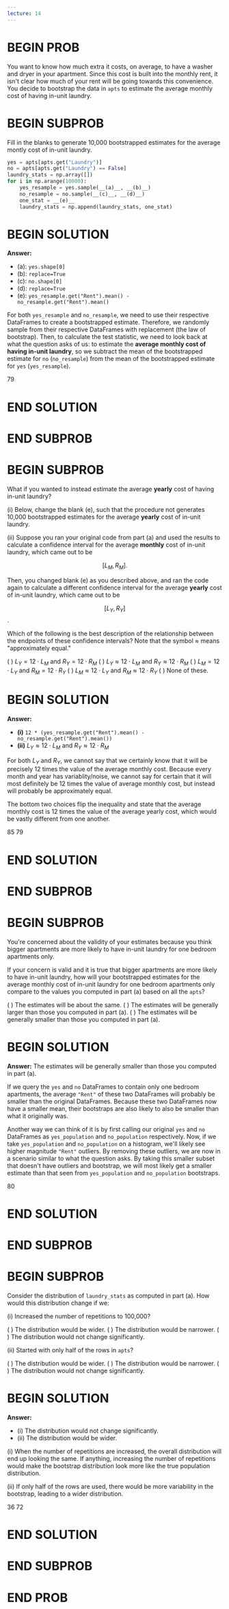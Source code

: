 ```yaml
---
lecture: 14
---
```


# BEGIN PROB

You want to know how much extra it costs, on average, to have a washer and dryer in your apartment. Since this cost is built into the monthly rent, it isn't clear how much of your rent will be going towards this convenience. You decide to bootstrap the data in `apts` to estimate the average monthly cost of having in-unit laundry.

# BEGIN SUBPROB

Fill in the blanks to generate 10,000 bootstrapped estimates for the average montly cost of in-unit laundry.

```py
yes = apts[apts.get("Laundry")]
no = apts[apts.get("Laundry") == False]
laundry_stats = np.array([])
for i in np.arange(10000):
    yes_resample = yes.sample(__(a)__, __(b)__)
    no_resample = no.sample(__(c)__, __(d)__)
    one_stat = __(e)__
    laundry_stats = np.append(laundry_stats, one_stat)
```

# BEGIN SOLUTION

**Answer:**

- \(a\): `yes.shape[0]`
- \(b\): `replace=True`
- \(c\): `no.shape[0]`
- \(d\): `replace=True`
- \(e\): `yes_resample.get("Rent").mean() - no_resample.get("Rent").mean()`

For both `yes_resample` and `no_resample`, we need to use their respective DataFrames to create a bootstrapped estimate. Therefore, we randomly sample from their respective DataFrames with replacement (the law of bootstrap). Then, to calculate the test statistic, we need to look back at what the question asks of us: to estimate the **average monthly cost of having in-unit laundry**, so we subtract the mean of the bootstrapped estimate for `no` (`no_resample`) from the mean of the bootstrapped estimate for `yes` (`yes_resample`).

<average>79</average>

# END SOLUTION

# END SUBPROB

# BEGIN SUBPROB

What if you wanted to instead estimate the average **yearly** cost of having in-unit laundry?

(i) Below, change the blank \(e\), such that the procedure not generates 10,000 bootstrapped estimates for the average **yearly** cost of in-unit laundry.

(ii) Suppose you ran your original code from part \(a\) and used the results to calculate a confidence interval for the average **monthly** cost of in-unit laundry, which came out to be 

$$[L_M, R_M].$$

Then, you changed blank \(e\) as you described above, and ran the code again to calculate a different confidence interval for the average **yearly** cost of in-unit laundry, which came out to be

$$[L_Y, R_Y]$$.

Which of the following is the best description of the relationship between the endpoints of these confidence intervals? Note that the symbol $\approx$ means "approximately equal."

( ) $L_Y = 12 \cdot L_M$ and $R_Y = 12 \cdot R_M$
( ) $L_Y \approx 12 \cdot L_M$ and $R_Y \approx 12 \cdot R_M$
( ) $L_M = 12 \cdot L_Y$ and $R_M = 12 \cdot R_Y$
( ) $L_M \approx 12 \cdot L_Y$ and $R_M \approx 12 \cdot R_Y$
( ) None of these.

# BEGIN SOLUTION

**Answer:** 

- **\(i\)** `12 * (yes_resample.get("Rent").mean() - no_resample.get("Rent").mean())` 
- **\(ii\)** $L_Y \approx 12 \cdot L_M$ and $R_Y \approx 12 \cdot R_M$

For both $L_Y$ and $R_Y$, we cannot say that we certainly know that it will be precisely 12 times the value of the average monthly cost. Because every month and year has variablity/noise, we cannot say for certain that it will most definitely be 12 times the value of average monthly cost, but instead will probably be approximately equal.

The bottom two choices flip the inequality and state that the average monthly cost is 12 times the value of the average yearly cost, which would be vastly different from one another.

<average>85</average>
<average>79</average>

# END SOLUTION

# END SUBPROB

# BEGIN SUBPROB

You're concerned about the validity of your estimates because you think bigger apartments are more likely to have in-unit laundry for one bedroom apartments only. 

If your concern is valid and it is true that bigger apartments are more likely to have in-unit laundry, how will your bootstrapped estimates for the average monthly cost of in-unit laundry for one bedroom apartments only compare to the values you computed in part \(a\) based on all the `apts`?

( ) The estimates will be about the same.
( ) The estimates will be generally larger than those you computed in part \(a\).
( ) The estimates will be generally smaller than those you computed in part \(a\).

# BEGIN SOLUTION

**Answer:** The estimates will be generally smaller than those you computed in part \(a\).

If we query the `yes` and `no` DataFrames to contain only one bedroom apartments, the average `"Rent"` of these two DataFrames will probably be smaller than the original DataFrames. Because these two DataFrames now have a smaller mean, their bootstraps are also likely to also be smaller than what it originally was. 

Another way we can think of it is by first calling our original `yes` and `no` DataFrames as `yes_population` and `no_population` respectively. Now, if we take `yes_population` and `no_population` on a histogram, we'll likely see higher magnitude `"Rent"` outliers. By removing these outliers, we are now in a scenario similar to what the question asks. By taking this smaller subset that doesn't have outliers and bootstrap, we will most likely get a smaller estimate than that seen from `yes_population` and `no_population` bootstraps. 

<average>80</average>

# END SOLUTION

# END SUBPROB

# BEGIN SUBPROB

Consider the distribution of `laundry_stats` as computed in part \(a\). How would this distribution change if we:

(i) Increased the number of repetitions to 100,000?

( ) The distribution would be wider.
( ) The distribution would be narrower.
( ) The distribution would not change significantly.

(ii) Started with only half of the rows in `apts`?

( ) The distribution would be wider.
( ) The distribution would be narrower.
( ) The distribution would not change significantly.

# BEGIN SOLUTION

**Answer:** 

- (i) The distribution would not change significantly.
- (ii) The distribution would be wider.

(i) When the number of repetitions are increased, the overall distribution will end up looking the same. If anything, increasing the number of repetitions would make the bootstrap distribution look more like the true population distribution. 

(ii) If only half of the rows are used, there would be more variability in the bootstrap, leading to a wider distribution.

<average>36</average>
<average>72</average>

# END SOLUTION

# END SUBPROB

# END PROB